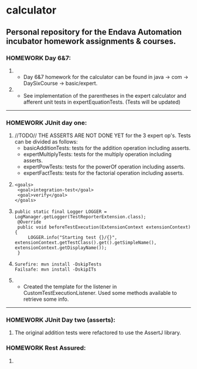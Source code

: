 # calculator

## Personal repository for the Endava Automation incubator homework assignments & courses.

### HOMEWORK Day 6&7:
 1.  - Day 6&7 homework for the calculator can be found in java -> com -> DaySixCourse -> basic/expert.
 2.  - See implementation of the parentheses in the expert calculator and afferent unit tests in expertEquationTests. (Tests will be updated)

---

### HOMEWORK JUnit day one:
1. //TODO// THE ASSERTS ARE NOT DONE YET for the 3 expert op's. 
     Tests can be divided as follows: 
   - basicAdditionTests: tests for the addition operation including asserts.
   - expertMultiplyTests: tests for the multiply operation including asserts.
   - expertPowTests: tests for the powerOf operation including asserts.
   - expertFactTests: tests for the factorial operation including asserts.
2. ```
   <goals>
    <goal>integration-test</goal>
    <goal>verify</goal>
   </goals>   
3. ```
   public static final Logger LOGGER = LogManager.getLogger(TestReporterExtension.class);
    @Override
    public void beforeTestExecution(ExtensionContext extensionContext) {
        LOGGER.info("Starting test {}/{}", extensionContext.getTestClass().get().getSimpleName(), extensionContext.getDisplayName());
    }
4. ```
   Surefire: mvn install -DskipTests
   Failsafe: mvn install -DskipITs
5. - Created the template for the listener in CustomTestExecutionListener. Used some methods available to retrieve some info.
  
---

### HOMEWORK JUnit Day two (asserts):
1. The original addition tests were refactored to use the AssertJ library.

### HOMEWORK Rest Assured:
1. 
